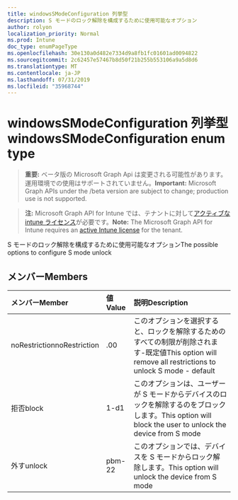 ```yaml
---
title: windowsSModeConfiguration 列挙型
description: S モードのロック解除を構成するために使用可能なオプション
author: rolyon
localization_priority: Normal
ms.prod: Intune
doc_type: enumPageType
ms.openlocfilehash: 30e130a0d482e7334d9a8fb1fc01601ad0094822
ms.sourcegitcommit: 2c62457e57467b8d50f21b255b553106a9a5d8d6
ms.translationtype: MT
ms.contentlocale: ja-JP
ms.lasthandoff: 07/31/2019
ms.locfileid: "35968744"
---
```

# <a name="windowssmodeconfiguration-enum-type"></a><span data-ttu-id="c44cf-103">windowsSModeConfiguration 列挙型</span><span class="sxs-lookup"><span data-stu-id="c44cf-103">windowsSModeConfiguration enum type</span></span>

> <span data-ttu-id="c44cf-104">**重要:** ベータ版の Microsoft Graph Api は変更される可能性があります。運用環境での使用はサポートされていません。</span><span class="sxs-lookup"><span data-stu-id="c44cf-104">**Important:** Microsoft Graph APIs under the /beta version are subject to change; production use is not supported.</span></span>

> <span data-ttu-id="c44cf-105">**注:** Microsoft Graph API for Intune では、テナントに対して[アクティブな intune ライセンス](https://go.microsoft.com/fwlink/?linkid=839381)が必要です。</span><span class="sxs-lookup"><span data-stu-id="c44cf-105">**Note:** The Microsoft Graph API for Intune requires an [active Intune license](https://go.microsoft.com/fwlink/?linkid=839381) for the tenant.</span></span>

<span data-ttu-id="c44cf-106">S モードのロック解除を構成するために使用可能なオプション</span><span class="sxs-lookup"><span data-stu-id="c44cf-106">The possible options to configure S mode unlock</span></span>

## <a name="members"></a><span data-ttu-id="c44cf-107">メンバー</span><span class="sxs-lookup"><span data-stu-id="c44cf-107">Members</span></span>
|<span data-ttu-id="c44cf-108">メンバー</span><span class="sxs-lookup"><span data-stu-id="c44cf-108">Member</span></span>|<span data-ttu-id="c44cf-109">値</span><span class="sxs-lookup"><span data-stu-id="c44cf-109">Value</span></span>|<span data-ttu-id="c44cf-110">説明</span><span class="sxs-lookup"><span data-stu-id="c44cf-110">Description</span></span>|
|:---|:---|:---|
|<span data-ttu-id="c44cf-111">noRestriction</span><span class="sxs-lookup"><span data-stu-id="c44cf-111">noRestriction</span></span>|<span data-ttu-id="c44cf-112">.0</span><span class="sxs-lookup"><span data-stu-id="c44cf-112">0</span></span>|<span data-ttu-id="c44cf-113">このオプションを選択すると、ロックを解除するためのすべての制限が削除されます-既定値</span><span class="sxs-lookup"><span data-stu-id="c44cf-113">This option will remove all restrictions to unlock S mode - default</span></span>|
|<span data-ttu-id="c44cf-114">拒否</span><span class="sxs-lookup"><span data-stu-id="c44cf-114">block</span></span>|<span data-ttu-id="c44cf-115">1-d</span><span class="sxs-lookup"><span data-stu-id="c44cf-115">1</span></span>|<span data-ttu-id="c44cf-116">このオプションは、ユーザーが S モードからデバイスのロックを解除するのをブロックします。</span><span class="sxs-lookup"><span data-stu-id="c44cf-116">This option will block the user to unlock the device from S mode</span></span>|
|<span data-ttu-id="c44cf-117">外す</span><span class="sxs-lookup"><span data-stu-id="c44cf-117">unlock</span></span>|<span data-ttu-id="c44cf-118">pbm-2</span><span class="sxs-lookup"><span data-stu-id="c44cf-118">2</span></span>|<span data-ttu-id="c44cf-119">このオプションでは、デバイスを S モードからロック解除します。</span><span class="sxs-lookup"><span data-stu-id="c44cf-119">This option will unlock the device from S mode</span></span>|





